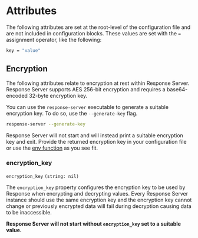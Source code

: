 # Attributes

The following attributes are set at the root-level of the configuration file and are not included in configuration blocks. These values are set with the `=` assignment operator, like the following:

```bash
key = "value"
```

## Encryption

The following attributes relate to encryption at rest within Response Server. Response Server supports AES 256-bit encryption and requires a base64-encoded 32-byte encryption key.

You can use the `response-server` executable to generate a suitable encryption key. To do so, use the `--generate-key` flag.

```bash
response-server --generate-key
```

Response Server will not start and will instead print a suitable encryption key and exit. Provide the returned encryption key in your configuration file or use the [env function](./#env) as you see fit.

### encryption\_key

`encryption_key` `(string: nil)`

The `encryption_key` property configures the encryption key to be used by Response when encrypting and decrypting values. Every Response Server instance should use the same encryption key and the encryption key cannot change or previously encrypted data will fail during decryption causing data to be inaccessible.

**Response Server will not start without `encryption_key` set to a suitable value.**

